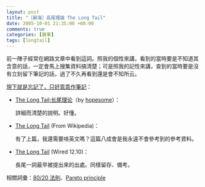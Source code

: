 ```yaml
--- 
layout: post
title: "［辭海］長尾理論 The Long Tail"
date: 2005-10-01 21:35:00 +08:00
comments: true
categories: [雜筆]
tags: [longtail]
---
```


前一陣子經常在網路文章中看到這詞。照我的個性來講，看到的當時要是不知道其含意的話，一定會馬上搜集資料搞清楚；可是照我的記性來講，查到的當時要是沒有立刻留下筆記的話，過了不久再看到還是會不知所云。

<u>現下就是忘記了，只好乖乖作筆記</u>：

<!-- more -->

- [The Long Tail:长尾理论][hopesome]（by [hopesome][hopesome 2]）：

    詳細而清楚的說明。好懂。

- [The Long Tail][wikipedia] (From Wikipedia)：

    有了上篇，我還需要啃英文嗎？這篇八成會是我永遠不會參考到的參考資料。

- [The Long Tail][wired] (Wired 12.10)：

    長尾一詞最早被提出來的出處。同樣留存、備考。

相關詞彙：[80/20 法則][google]、[Pareto principle][wikipedia 2]

[google]: http://www.google.com/search?q=%2280+20+%E6%B3%95%E5%89%87%22+OR+%22pareto+principle%22&hl=zh-TW&lr=&sa=G&pwst=1&start=0&pws=0
[hopesome]: http://hopesome.com/index.php?p=203
[hopesome 2]: http://hopesome.com/index.php
[wikipedia]: http://en.wikipedia.org/wiki/The_long_tail
[wikipedia 2]: http://en.wikipedia.org/wiki/Pareto_principle
[wired]: http://www.wired.com/wired/archive/12.10/tail.html
